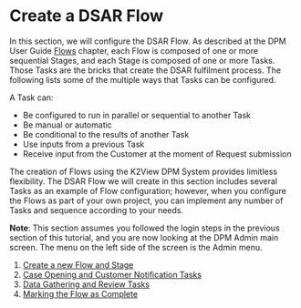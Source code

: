 # Create a DSAR Flow

In this section, we will configure the DSAR Flow. As described at the DPM User Guide [Flows](/articles/DPM/02_Admin_Module/03_Flows.md) chapter, each Flow is composed of one or more sequential Stages, and each Stage is composed of one or more Tasks. Those Tasks are the bricks that create the DSAR fulfilment process. The following lists some of the multiple ways that Tasks can be configured.

A Task can:

- Be configured to run in parallel or sequential to another Task
- Be manual or automatic
- Be conditional to the results of another Task
- Use inputs from a previous Task
- Receive input from the Customer at the moment of Request submission

The creation of Flows using the K2View DPM System provides limitless flexibility. The DSAR Flow we will create in this section includes several Tasks as an example of Flow configuration; however, when you configure the Flows as part of your own project, you can implement any number of Tasks and sequence according to your needs.  

**Note**: This section assumes you followed the login steps in the previous section of this tutorial, and you are now looking at the DPM Admin main screen. The menu on the left side of the screen is the Admin menu.

1.  [Create a new Flow and Stage](/articles/demo_project/DPM_Demo_Project/01_DSAR/01_02_01_DSAR_create_new_flow.md)
2.  [Case Opening and Customer Notification Tasks](/articles/demo_project/DPM_Demo_Project/01_DSAR/01_02_02_DSAR_Tasks_First_Stage.md)
3.  [Data Gathering and Review Tasks](/articles/demo_project/DPM_Demo_Project/01_DSAR/01_02_03_DSAR_Tasks_Next_Stages.md)
4.  [Marking the Flow as Complete](/articles/demo_project/DPM_Demo_Project/01_DSAR/01_02_04_DSAR_Finalize_Flow.md)
